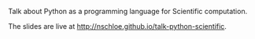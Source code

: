 Talk about Python as a programming language for Scientific computation.

The slides are live at http://nschloe.github.io/talk-python-scientific.
